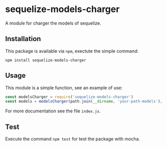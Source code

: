 # sequelize-models-charger

A module for charger the models of sequelize.

## Installation

This package is available via `npm`, exectute the simple command:

```shell
npm install sequelize-models-charger
```

## Usage

This module is a simple function, see an example of use:

```js
const modelsCharger = require('sequelize-models-charger')
const models = modelsCharger(path.join(__dirname, 'your-path-models'), { sequelize })
```

For more documentation see the file `index.js`.

## Test

Execute the command `npm test` for test the package with mocha.